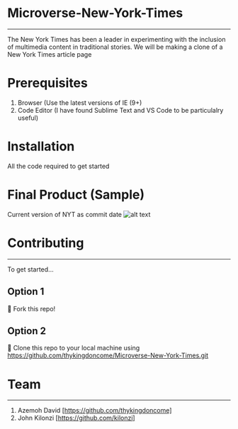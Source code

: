 # Microverse-New-York-Times
***
The New York Times has been a leader in experimenting with the inclusion of multimedia content in traditional stories. We will be making a clone of a New York Times article page

# Prerequisites
1. Browser (Use the latest versions of IE (9+)
2. Code Editor (I have found Sublime Text and VS Code to be particulalry useful)

# Installation
All the code required to get started

# Final Product (Sample)

Current version of NYT as commit date
![alt text](https://user-images.githubusercontent.com/9586665/63277788-a3d11f00-c2ae-11e9-8408-c87b6568d14d.png)

# Contributing
***
To get started...
## Option 1
🍴 Fork this repo!
## Option 2
👯 Clone this repo to your local machine using https://github.com/thykingdoncome/Microverse-New-York-Times.git


# Team
***
1. Azemoh David  [https://github.com/thykingdoncome]
2. John Kilonzi [https://github.com/kilonzi]

